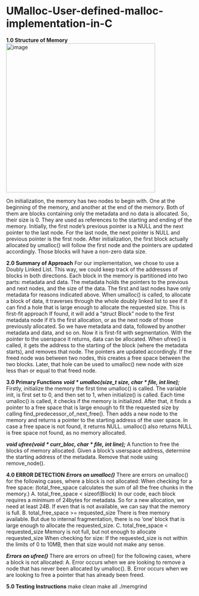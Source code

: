 # UMalloc-User-defined-malloc-implementation-in-C

**1.0 Structure of Memory**
<img width="401" alt="image" src="https://user-images.githubusercontent.com/67055118/210855234-8d9257e9-531f-48a8-807e-1f496a39be9a.png">

On initialization, the memory has two nodes to begin with. One at the beginning of the memory, and another at the end of the memory. Both of them are blocks containing only the metadata and no data is allocated. So, their size is 0. They are used as references to the starting and ending of the memory.
Initially, the first node’s previous pointer is a NULL and the next pointer to the last node. For the last node, the next pointer is NULL and previous pointer is the first node.
After initialization, the first block actually allocated by umalloc() will follow the first node and the pointers are updated accordingly. Those blocks will have a non-zero data size.

**2.0 Summary of Approach**
For our implementation, we chose to use a Doubly Linked List. This way, we could keep track of the addresses of blocks in both directions. Each block in the memory is partitioned into two parts: metadata and data. The metadata holds the pointers to the previous and next nodes, and the size of the data. The first and last nodes have only metadata for reasons indicated above.
When umalloc() is called, to allocate a block of data, it traverses through the whole doubly linked list to see if it can find a hole that is large enough to allocate the requested size. This is first-fit approach If found, it will add a “struct Block” node to the first metadata node if it’s the first allocation, or as the next node of those previously allocated. So we have metadata and data, followed by another metadata and data, and so on. Now it is first-fit with segmentation. With the pointer to the userspace it returns, data can be allocated. 
When ufree() is called, it gets the address to the starting of the block (where the metadata starts), and removes that node. The pointers are updated accordingly. If the freed node was between two nodes, this creates a free space between the two blocks. Later, that hole can be used to umalloc() new node with size less than or equal to that freed node.

**3.0	 Primary Functions**
**_void * umalloc(size_t size, char * file, int line);_**
Firstly, initialize the memory the first time umalloc() is called. The variable init, is first set to 0, and then set to 1, when initialize() is called. Each time umalloc() is called, it checks if the memory is initialized. After that, it finds a pointer to a free space that is large enough to fit the requested size by calling find_predecessor_of_next_free(). Then adds a new node to the memory and returns a pointer to the starting address of the user space. In case a free space is not found, it returns NULL. umalloc() also returns NULL is free space not found, as no memory allocated. 

_**void ufree(void * curr_bloc, char * file, int line);**_
A function to free the blocks of memory allocated. Given a block’s userspace address, determine the starting address of the metadata. Remove that node using remove_node().


**4.0 ERROR DETECTION**
_**Errors on umalloc()**_
There are errors on umalloc() for the following cases, where a block is not allocated:
	When checking for a free space:
	(total_free_space calculates the sum of all the free chunks in the memory.)
A.	total_free_space < sizeof(Block)
In our code, each block requires a minimum of 24bytes for metadata. So for a new allocation, we need at least 24B. If even that is not available, we can say that the memory is full.
B.	total_free_space >= requested_size
There is free memory available. But due to internal fragmentation, there is no ‘one’ block that is large enough to allocate the requested_size.
C.	total_free_space < requested_size
Memory is not full, but not enough to allocate requested_size
When checking for size:
If the requested_size is not within the limits of 0 to 10MB, then that size would not make any sense.

_**Errors on ufree()**_
There are errors on ufree() for the following cases, where a block is not allocated:
A.	Error occurs when we are looking to remove a node that has never been allocated by umalloc().
B.	Error occurs when we are looking to free a pointer that has already been freed.

**5.0 Testing Instructions**
make clean
make all
./memgrind
